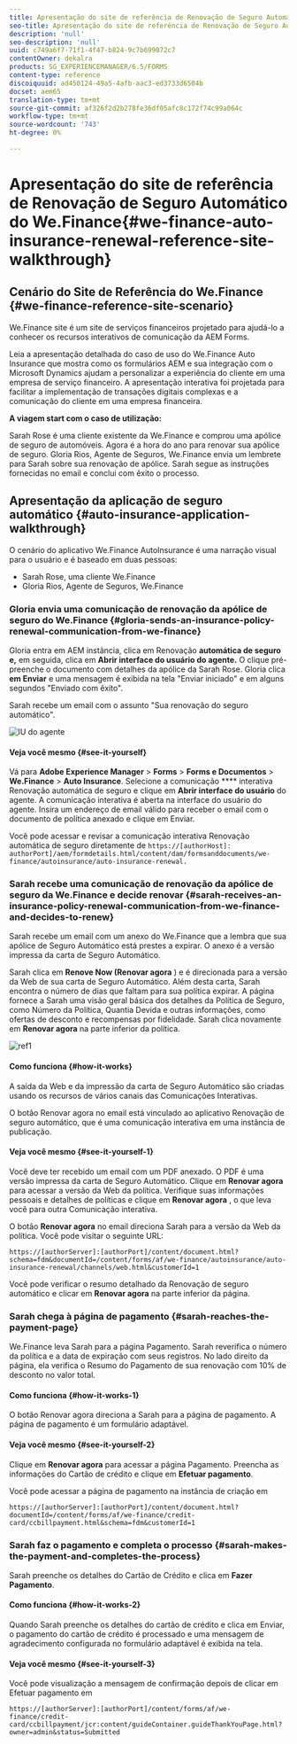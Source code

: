 ```yaml
---
title: Apresentação do site de referência de Renovação de Seguro Automático do We.Finance
seo-title: Apresentação do site de referência de Renovação de Seguro Automático do We.Finance
description: 'null'
seo-description: 'null'
uuid: c749a6f7-71f1-4f47-b824-9c7b699072c7
contentOwner: dekalra
products: SG_EXPERIENCEMANAGER/6.5/FORMS
content-type: reference
discoiquuid: ad450124-49a5-4afb-aac3-ed3733d6504b
docset: aem65
translation-type: tm+mt
source-git-commit: af326f2d2b278fe36df05afc8c172f74c99a064c
workflow-type: tm+mt
source-wordcount: '743'
ht-degree: 0%

---
```



# Apresentação do site de referência de Renovação de Seguro Automático do We.Finance{#we-finance-auto-insurance-renewal-reference-site-walkthrough}

## Cenário do Site de Referência do We.Finance  {#we-finance-reference-site-scenario}

We.Finance site é um site de serviços financeiros projetado para ajudá-lo a conhecer os recursos interativos de comunicação da AEM Forms.

Leia a apresentação detalhada do caso de uso do We.Finance Auto Insurance que mostra como os formulários AEM e sua integração com o Microsoft Dynamics ajudam a personalizar a experiência do cliente em uma empresa de serviço financeiro. A apresentação interativa foi projetada para facilitar a implementação de transações digitais complexas e a comunicação do cliente em uma empresa financeira.

**A viagem start com o caso de utilização:**

Sarah Rose é uma cliente existente da We.Finance e comprou uma apólice de seguro de automóveis. Agora é a hora do ano para renovar sua apólice de seguro. Gloria Rios, Agente de Seguros, We.Finance envia um lembrete para Sarah sobre sua renovação de apólice. Sarah segue as instruções fornecidas no email e conclui com êxito o processo.

## Apresentação da aplicação de seguro automático {#auto-insurance-application-walkthrough}

O cenário do aplicativo We.Finance AutoInsurance é uma narração visual para o usuário e é baseado em duas pessoas:

* Sarah Rose, uma cliente We.Finance
* Gloria Rios, Agente de Seguros, We.Finance

### Gloria envia uma comunicação de renovação da apólice de seguro do We.Finance {#gloria-sends-an-insurance-policy-renewal-communication-from-we-finance}

Gloria entra em AEM instância, clica em Renovação **automática de seguro e,** em seguida, clica em **Abrir interface do usuário do agente.** O clique pré-preenche o documento com detalhes da apólice da Sarah Rose. Gloria clica **em Enviar** e uma mensagem é exibida na tela &quot;Enviar iniciado&quot; e em alguns segundos &quot;Enviado com êxito&quot;.

Sarah recebe um email com o assunto &quot;Sua renovação do seguro automático&quot;.

![IU do agente](assets/agent_ui_email_new.png)

#### Veja você mesmo {#see-it-yourself}

Vá para **Adobe Experience Manager** > **Forms** > **Forms e Documentos** > **We.Finance** > **Auto Insurance**. Selecione a comunicação **** interativa Renovação automática de seguro e clique em **Abrir interface do usuário** do agente. A comunicação interativa é aberta na interface do usuário do agente. Insira um endereço de email válido para receber o email com o documento de política anexado e clique em Enviar.

Você pode acessar e revisar a comunicação interativa Renovação automática de seguro diretamente de `https://[authorHost]: authorPort]/aem/formdetails.html/content/dam/formsanddocuments/we-finance/autoinsurance/auto-insurance-renewal.`

### Sarah recebe uma comunicação de renovação da apólice de seguro da We.Finance e decide renovar {#sarah-receives-an-insurance-policy-renewal-communication-from-we-finance-and-decides-to-renew}

Sarah recebe um email com um anexo do We.Finance que a lembra que sua apólice de Seguro Automático está prestes a expirar. O anexo é a versão impressa da carta de Seguro Automático.

Sarah clica em **Renove Now (Renovar agora** ) e é direcionada para a versão da Web de sua carta de Seguro Automático. Além desta carta, Sarah encontra o número de dias que faltam para sua política expirar. A página fornece a Sarah uma visão geral básica dos detalhes da Política de Seguro, como Número da Política, Quantia Devida e outras informações, como ofertas de desconto e recompensas por fidelidade. Sarah clica novamente em **Renovar agora** na parte inferior da política.

![ref1](assets/ref1.png)

#### Como funciona {#how-it-works}

A saída da Web e da impressão da carta de Seguro Automático são criadas usando os recursos de vários canais das Comunicações Interativas.

O botão Renovar agora no email está vinculado ao aplicativo Renovação de seguro automático, que é uma comunicação interativa em uma instância de publicação.

#### Veja você mesmo {#see-it-yourself-1}

Você deve ter recebido um email com um PDF anexado. O PDF é uma versão impressa da carta de Seguro Automático. Clique em **Renovar agora** para acessar a versão da Web da política. Verifique suas informações pessoais e detalhes de políticas e clique em **Renovar agora** , o que leva você para outra Comunicação interativa.

O botão **Renovar agora** no email direciona Sarah para a versão da Web da política. Você pode visitar o seguinte URL:

`https://[authorServer]:[authorPort]/content/document.html?schema=fdm&documentId=/content/forms/af/we-finance/autoinsurance/auto-insurance-renewal/channels/web.html&customerId=1`

Você pode verificar o resumo detalhado da Renovação de seguro automático e clicar em **Renovar agora** na parte inferior da página.

### Sarah chega à página de pagamento {#sarah-reaches-the-payment-page}

We.Finance leva Sarah para a página Pagamento. Sarah reverifica o número da política e a data de expiração com seus registros. No lado direito da página, ela verifica o Resumo do Pagamento de sua renovação com 10% de desconto no valor total.

#### Como funciona {#how-it-works-1}

O botão Renovar agora direciona a Sarah para a página de pagamento. A página de pagamento é um formulário adaptável.

#### Veja você mesmo {#see-it-yourself-2}

Clique em **Renovar agora** para acessar a página Pagamento. Preencha as informações do Cartão de crédito e clique em **Efetuar pagamento**.

Você pode acessar a página de pagamento na instância de criação em

`https://[authorServer]:[authorPort]/content/document.html?documentId=/content/forms/af/we-finance/credit-card/ccbillpayment.html&schema=fdm&customerId=1`

### Sarah faz o pagamento e completa o processo {#sarah-makes-the-payment-and-completes-the-process}

Sarah preenche os detalhes do Cartão de Crédito e clica em **Fazer Pagamento**.

#### Como funciona {#how-it-works-2}

Quando Sarah preenche os detalhes do cartão de crédito e clica em Enviar, o pagamento do cartão de crédito é processado e uma mensagem de agradecimento configurada no formulário adaptável é exibida na tela.

#### Veja você mesmo {#see-it-yourself-3}

Você pode visualização a mensagem de confirmação depois de clicar em Efetuar pagamento em

`https://[authorServer]:[authorPort]/content/forms/af/we-finance/credit-card/ccbillpayment/jcr:content/guideContainer.guideThankYouPage.html?owner=admin&status=Submitted`
